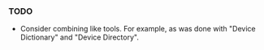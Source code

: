 ### TODO
- Consider combining like tools. For example, as was done with "Device Dictionary" and "Device Directory".
